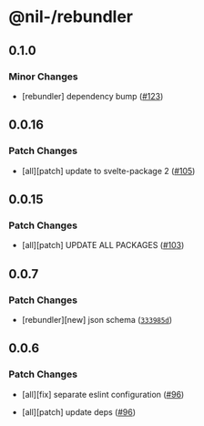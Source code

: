 # @nil-/rebundler

## 0.1.0

### Minor Changes

-   [rebundler] dependency bump ([#123](https://github.com/njaldea/mono/pull/123))

## 0.0.16

### Patch Changes

-   [all][patch] update to svelte-package 2 ([#105](https://github.com/njaldea/mono/pull/105))

## 0.0.15

### Patch Changes

-   [all][patch] UPDATE ALL PACKAGES ([#103](https://github.com/njaldea/mono/pull/103))

## 0.0.7

### Patch Changes

-   [rebundler][new] json schema ([`333985d`](https://github.com/njaldea/mono/commit/333985d6d1d2a6c0caec9c339c3795f367bea16f))

## 0.0.6

### Patch Changes

-   [all][fix] separate eslint configuration ([#96](https://github.com/njaldea/mono/pull/96))

-   [all][patch] update deps ([#96](https://github.com/njaldea/mono/pull/96))
